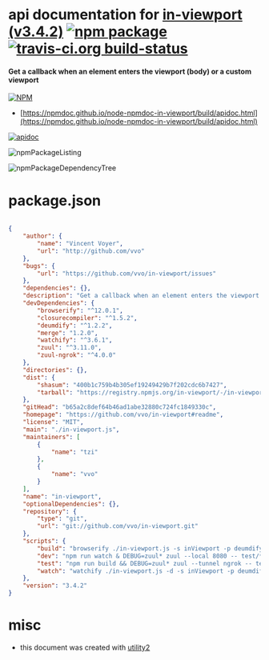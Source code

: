 # api documentation for  [in-viewport (v3.4.2)](https://github.com/vvo/in-viewport#readme)  [![npm package](https://img.shields.io/npm/v/npmdoc-in-viewport.svg?style=flat-square)](https://www.npmjs.org/package/npmdoc-in-viewport) [![travis-ci.org build-status](https://api.travis-ci.org/npmdoc/node-npmdoc-in-viewport.svg)](https://travis-ci.org/npmdoc/node-npmdoc-in-viewport)
#### Get a callback when an element enters the viewport (body) or a custom viewport

[![NPM](https://nodei.co/npm/in-viewport.png?downloads=true&downloadRank=true&stars=true)](https://www.npmjs.com/package/in-viewport)

- [https://npmdoc.github.io/node-npmdoc-in-viewport/build/apidoc.html](https://npmdoc.github.io/node-npmdoc-in-viewport/build/apidoc.html)

[![apidoc](https://npmdoc.github.io/node-npmdoc-in-viewport/build/screenCapture.buildCi.browser.%252Ftmp%252Fbuild%252Fapidoc.html.png)](https://npmdoc.github.io/node-npmdoc-in-viewport/build/apidoc.html)

![npmPackageListing](https://npmdoc.github.io/node-npmdoc-in-viewport/build/screenCapture.npmPackageListing.svg)

![npmPackageDependencyTree](https://npmdoc.github.io/node-npmdoc-in-viewport/build/screenCapture.npmPackageDependencyTree.svg)



# package.json

```json

{
    "author": {
        "name": "Vincent Voyer",
        "url": "http://github.com/vvo"
    },
    "bugs": {
        "url": "https://github.com/vvo/in-viewport/issues"
    },
    "dependencies": {},
    "description": "Get a callback when an element enters the viewport (body) or a custom viewport",
    "devDependencies": {
        "browserify": "^12.0.1",
        "closurecompiler": "^1.5.2",
        "deumdify": "^1.2.2",
        "merge": "1.2.0",
        "watchify": "^3.6.1",
        "zuul": "^3.11.0",
        "zuul-ngrok": "^4.0.0"
    },
    "directories": {},
    "dist": {
        "shasum": "400b1c759b4b305ef19249429b7f202cdc6b7427",
        "tarball": "https://registry.npmjs.org/in-viewport/-/in-viewport-3.4.2.tgz"
    },
    "gitHead": "b65a2c8def64b46ad1abe32880c724fc1849330c",
    "homepage": "https://github.com/vvo/in-viewport#readme",
    "license": "MIT",
    "main": "./in-viewport.js",
    "maintainers": [
        {
            "name": "tzi"
        },
        {
            "name": "vvo"
        }
    ],
    "name": "in-viewport",
    "optionalDependencies": {},
    "repository": {
        "type": "git",
        "url": "git://github.com/vvo/in-viewport.git"
    },
    "scripts": {
        "build": "browserify ./in-viewport.js -s inViewport -p deumdify | ccjs - > build/in-viewport.min.js",
        "dev": "npm run watch & DEBUG=zuul* zuul --local 8080 -- test/*.js",
        "test": "npm run build && DEBUG=zuul* zuul --tunnel ngrok -- test/*.js",
        "watch": "watchify ./in-viewport.js -d -s inViewport -p deumdify -o build/in-viewport.min.js -v"
    },
    "version": "3.4.2"
}
```



# misc
- this document was created with [utility2](https://github.com/kaizhu256/node-utility2)

